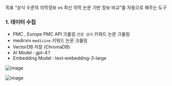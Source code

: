 목표
“상식 수준의 의학정보 vs 최신 의학 논문 기반 정보 비교”를 자동으로 해주는 도구

### 1. 데이터 수집
- PMC , Europe PMC API 크롤링 `건강 상식` 키워드 논문 크롤링
- medirxiv `medicine` 키워드 논문 크롤링
- VectorDB 저장 (ChromaDB)
- AI Model : gpt-4.1
- Embedding Model : text-embedding-3-large

![image](https://github.com/user-attachments/assets/a60bcfe0-d195-4c95-abf3-845c2749c68e)


![image](https://github.com/user-attachments/assets/405fa90a-910e-48d3-8009-a5736d553923)
